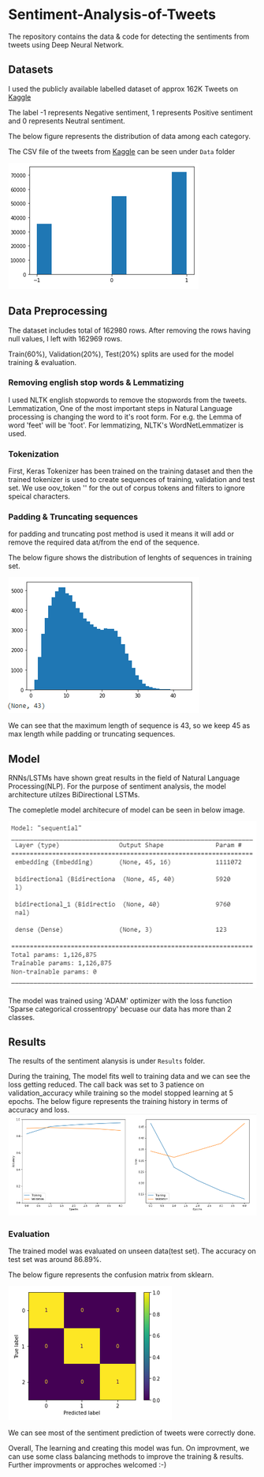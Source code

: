 # Sentiment-Analysis-of-Tweets

The repository contains the data & code for detecting the sentiments from tweets using Deep Neural Network.

## Datasets

I used the publicly available labelled dataset of approx 162K Tweets on [Kaggle](https://www.kaggle.com/datasets/saurabhshahane/twitter-sentiment-dataset) 

The label -1 represents Negative sentiment, 1 represents Positive sentiment and 0 represents Neutral sentiment.

The below figure represents the distribution of data among each category.

The CSV file of the tweets from [Kaggle](https://www.kaggle.com/datasets/saurabhshahane/twitter-sentiment-dataset) can be seen under `Data` folder

![data_distribution](https://github.com/Mayurwaghela1997/Sentiment-Analysis-of-Tweets/blob/main/Data/data-distribution.PNG)

## Data Preprocessing

The dataset includes total of 162980 rows.
After removing the rows having null values, I left with 162969 rows.

Train(60%), Validation(20%), Test(20%) splits are used for the model training & evaluation.

### Removing english stop words & Lemmatizing

I used NLTK english stopwords to remove the stopwords from the tweets.
Lemmatization, One of the most important steps in Natural Language processing is changing the word to it's root form.
For e.g. the Lemma of word 'feet' will be 'foot'.
For lemmatizing, NLTK's WordNetLemmatizer is used. 

### Tokenization

First, Keras Tokenizer has been trained on the training dataset and then the trained tokenizer is used to create sequences of training, validation and test set. 
We use oov_token '<UNK>' for the out of corpus tokens and filters to ignore speical characters.

### Padding & Truncating sequences
  
for padding and truncating post method is used it means it will add or remove the required data at/from the end of the sequence.

The below figure shows the distribution of lenghts of sequences in training set.
  
![tweet_length_distribution](https://github.com/Mayurwaghela1997/Sentiment-Analysis-of-Tweets/blob/main/Data/tweet-length-distribution.PNG)

We can see that the maximum length of sequence is 43, so we keep 45 as max length while padding or truncating sequences.
  
## Model

RNNs/LSTMs have shown great results in the field of Natural Language Processing(NLP).
For the purpose of sentiment analysis, the model architecture utilzes BiDirectional LSTMs. 

The comepletle model architecure of model can be seen in below image.

![data_distribution](https://github.com/Mayurwaghela1997/Sentiment-Analysis-of-Tweets/blob/main/model-architecture.PNG)

The model was trained using 'ADAM' optimizer with the loss function 'Sparse categorical crossentropy' becuase our data has more than 2 classes.


## Results

The results of the sentiment alanysis is under `Results` folder.
 
During the training, The model fits well to training data and we can see the loss getting reduced.
The call back was set to 3 patience on validation_accuracy while training so the model stopped learning at 5 epochs.
The below figure represents the training history in terms of accuracy and loss.
![Training-history](https://github.com/Mayurwaghela1997/Sentiment-Analysis-of-Tweets/blob/main/Results/training-history.PNG)

### Evaluation

The trained model was evaluated on unseen data(test set).
The accuracy on test set was around 86.89%.

The below figure represents the confusion matrix from sklearn.

![Confusion-matrix](https://github.com/Mayurwaghela1997/Sentiment-Analysis-of-Tweets/blob/main/Results/confusion-matrix.PNG)

We can see most of the sentiment prediction of tweets were correctly done.

Overall, The learning and creating this model was fun. On improvment, we can use some class balancing methods to improve the training & results. Further improvments or approches welcomed :-)
